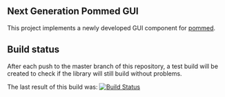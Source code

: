Next Generation Pommed GUI
--------------------------
This project implements a newly developed GUI component for [pommed][Pommed].

Build status
------------
After each push to the master branch of this repository, a test build will be created to check if the library will still build without problems.

The last result of this build was: [![Build Status](https://travis-ci.org/thuetz/NGPommedGUI.png?branch=master)](https://travis-ci.org/thuetz/NGPommedGUI)

[Pommed]: https://launchpad.net/pommed
